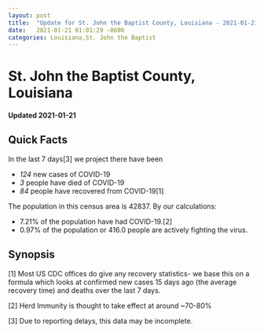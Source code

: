 ```yaml
---
layout: post
title:  "Update for St. John the Baptist County, Louisiana - 2021-01-21"
date:   2021-01-21 01:01:29 -0600
categories: Louisiana,St. John the Baptist
---
```


# St. John the Baptist County, Louisiana
#### Updated 2021-01-21

## Quick Facts

In the last 7 days[3] we project there have been
- *124* new cases of COVID-19
- *3* people have died of COVID-19
- *84* people have recovered from COVID-19[1]

The population in this census area is 42837. By our calculations:
- 7.21% of the population have had COVID-19.[2]
- 0.97% of the population or 416.0 people are actively fighting the virus.

## Synopsis




[1] Most US CDC offices do give any recovery statistics- we base this on a formula which looks at confirmed new cases
15 days ago (the average recovery time) and deaths over the last 7 days.

[2] Herd Immunity is thought to take effect at around ~70-80%

[3] Due to reporting delays, this data may be incomplete.
 
    